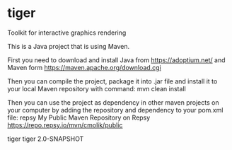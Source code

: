 # tiger
Toolkit for interactive graphics rendering

This is a Java project that is using Maven. 

First you need to download and install Java from https://adoptium.net/ and Maven form https://maven.apache.org/download.cgi

Then you can compile the project, package it into .jar file and install it to your local Maven repository with command:
mvn clean install

Then you can use the project as dependency in other maven projects on your computer by adding the repository and dependency to your pom.xml file:
<repositories>
     <repository>
          <id>repsy</id>
          <name>My Public Maven Repository on Repsy</name>
          <url>https://repo.repsy.io/mvn/cmolik/public</url>
     </repository>
</repositories>

<dependency>
     <groupId>tiger</groupId>
     <artifactId>tiger</artifactId>
     <version>2.0-SNAPSHOT</version>
</dependency> 
